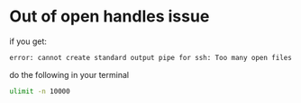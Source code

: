 
# Out of open handles issue

if you get:

```bash
error: cannot create standard output pipe for ssh: Too many open files
```
 

do the following in your terminal

```bash
ulimit -n 10000
```